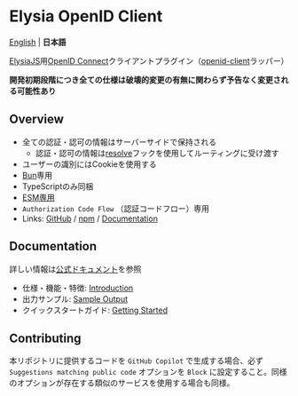 # Elysia OpenID Client

[English](README.md) | **日本語**

[ElysiaJS](https://elysiajs.com/)用[OpenID Connect](https://openid.net/)クライアントプラグイン（[openid-client](https://github.com/panva/node-openid-client)ラッパー）

**開発初期段階につき全ての仕様は破壊的変更の有無に関わらず予告なく変更される可能性あり**

## Overview

- 全ての認証・認可の情報はサーバーサイドで保持される
    - 認証・認可の情報は[resolve](https://elysiajs.com/life-cycle/before-handle.html#resolve)フックを使用してルーティングに受け渡す
- ユーザーの識別にはCookieを使用する
- [Bun](https://bun.sh/)専用
- TypeScriptのみ同梱
- [ESM専用](https://gist.github.com/sindresorhus/a39789f98801d908bbc7ff3ecc99d99c)
- `Authorization Code Flow` （認証コードフロー）専用
- Links: [GitHub](https://github.com/macropygia/elysia-openid-client) / [npm](https://www.npmjs.com/package/elysia-openid-client) / [Documentation](https://macropygia.github.io/elysia-openid-client/)

## Documentation

詳しい情報は[公式ドキュメント](https://macropygia.github.io/elysia-openid-client/ja/getting-started/)を参照

- 仕様・機能・特徴: [Introduction](https://macropygia.github.io/elysia-openid-client/ja/getting-started/)
- 出力サンプル: [Sample Output](https://macropygia.github.io/elysia-openid-client/ja/sample-output/)
- クイックスタートガイド: [Getting Started](https://macropygia.github.io/elysia-openid-client/ja/getting-started/)

## Contributing

本リポジトリに提供するコードを `GitHub Copilot` で生成する場合、必ず `Suggestions matching public code` オプションを `Block` に設定すること。同様のオプションが存在する類似のサービスを使用する場合も同様。
